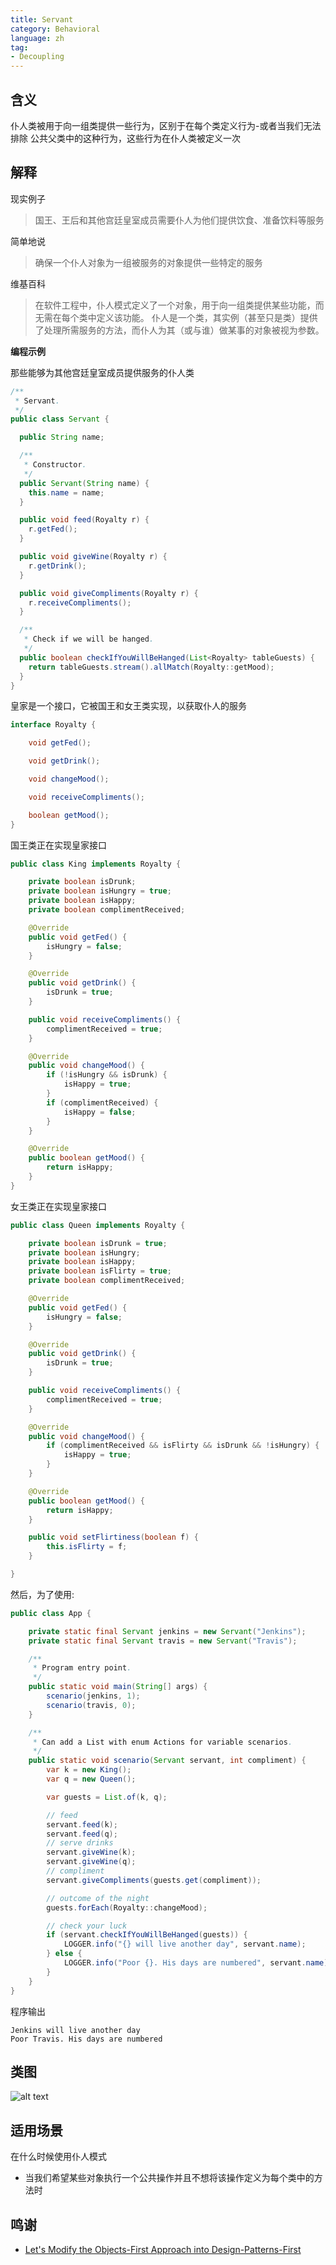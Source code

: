 ```yaml
---
title: Servant
category: Behavioral
language: zh
tag:
- Decoupling
---
```


## 含义

仆人类被用于向一组类提供一些行为，区别于在每个类定义行为-或者当我们无法排除
公共父类中的这种行为，这些行为在仆人类被定义一次

## 解释

现实例子

> 国王、王后和其他宫廷皇室成员需要仆人为他们提供饮食、准备饮料等服务

简单地说

> 确保一个仆人对象为一组被服务的对象提供一些特定的服务

维基百科

> 在软件工程中，仆人模式定义了一个对象，用于向一组类提供某些功能，而无需在每个类中定义该功能。 仆人是一个类，其实例（甚至只是类）提供了处理所需服务的方法，而仆人为其（或与谁）做某事的对象被视为参数。

**编程示例**

那些能够为其他宫廷皇室成员提供服务的仆人类

```java
/**
 * Servant.
 */
public class Servant {

  public String name;

  /**
   * Constructor.
   */
  public Servant(String name) {
    this.name = name;
  }

  public void feed(Royalty r) {
    r.getFed();
  }

  public void giveWine(Royalty r) {
    r.getDrink();
  }

  public void giveCompliments(Royalty r) {
    r.receiveCompliments();
  }

  /**
   * Check if we will be hanged.
   */
  public boolean checkIfYouWillBeHanged(List<Royalty> tableGuests) {
    return tableGuests.stream().allMatch(Royalty::getMood);
  }
}
```

皇家是一个接口，它被国王和女王类实现，以获取仆人的服务

```java
interface Royalty {

    void getFed();

    void getDrink();

    void changeMood();

    void receiveCompliments();

    boolean getMood();
}
```

国王类正在实现皇家接口

```java
public class King implements Royalty {

    private boolean isDrunk;
    private boolean isHungry = true;
    private boolean isHappy;
    private boolean complimentReceived;

    @Override
    public void getFed() {
        isHungry = false;
    }

    @Override
    public void getDrink() {
        isDrunk = true;
    }

    public void receiveCompliments() {
        complimentReceived = true;
    }

    @Override
    public void changeMood() {
        if (!isHungry && isDrunk) {
            isHappy = true;
        }
        if (complimentReceived) {
            isHappy = false;
        }
    }

    @Override
    public boolean getMood() {
        return isHappy;
    }
}
```

女王类正在实现皇家接口

```java
public class Queen implements Royalty {

    private boolean isDrunk = true;
    private boolean isHungry;
    private boolean isHappy;
    private boolean isFlirty = true;
    private boolean complimentReceived;

    @Override
    public void getFed() {
        isHungry = false;
    }

    @Override
    public void getDrink() {
        isDrunk = true;
    }

    public void receiveCompliments() {
        complimentReceived = true;
    }

    @Override
    public void changeMood() {
        if (complimentReceived && isFlirty && isDrunk && !isHungry) {
            isHappy = true;
        }
    }

    @Override
    public boolean getMood() {
        return isHappy;
    }

    public void setFlirtiness(boolean f) {
        this.isFlirty = f;
    }

}
```

然后，为了使用:

```java
public class App {

    private static final Servant jenkins = new Servant("Jenkins");
    private static final Servant travis = new Servant("Travis");

    /**
     * Program entry point.
     */
    public static void main(String[] args) {
        scenario(jenkins, 1);
        scenario(travis, 0);
    }

    /**
     * Can add a List with enum Actions for variable scenarios.
     */
    public static void scenario(Servant servant, int compliment) {
        var k = new King();
        var q = new Queen();

        var guests = List.of(k, q);

        // feed
        servant.feed(k);
        servant.feed(q);
        // serve drinks
        servant.giveWine(k);
        servant.giveWine(q);
        // compliment
        servant.giveCompliments(guests.get(compliment));

        // outcome of the night
        guests.forEach(Royalty::changeMood);

        // check your luck
        if (servant.checkIfYouWillBeHanged(guests)) {
            LOGGER.info("{} will live another day", servant.name);
        } else {
            LOGGER.info("Poor {}. His days are numbered", servant.name);
        }
    }
}
```

程序输出

```
Jenkins will live another day
Poor Travis. His days are numbered
```

## 类图

![alt text](./etc/servant-pattern.png "Servant")

## 适用场景

在什么时候使用仆人模式

* 当我们希望某些对象执行一个公共操作并且不想将该操作定义为每个类中的方法时

## 鸣谢

* [Let's Modify the Objects-First Approach into Design-Patterns-First](http://edu.pecinovsky.cz/papers/2006_ITiCSE_Design_Patterns_First.pdf)
